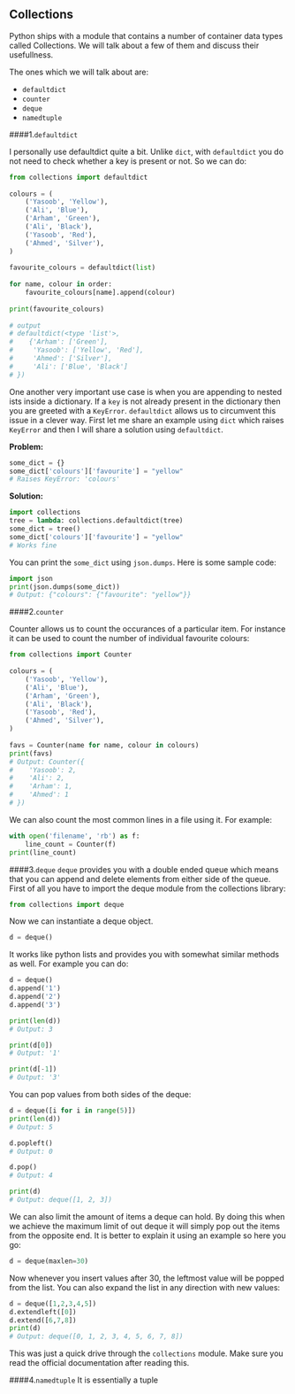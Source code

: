 ## Collections

Python ships with a module that contains a number of container data types called Collections. We will talk about a few of them and discuss their usefullness.

The ones which we will talk about are:

- `defaultdict`
- `counter`
- `deque`
- `namedtuple`

####1.`defaultdict`

I personally use defaultdict quite a bit. Unlike `dict`, with `defaultdict` you do not need to check whether a key is present or not. So we can do:

```python
from collections import defaultdict
 
colours = (
    ('Yasoob', 'Yellow'),
    ('Ali', 'Blue'),
    ('Arham', 'Green'),
    ('Ali', 'Black'),
    ('Yasoob', 'Red'),
    ('Ahmed', 'Silver'),
)
 
favourite_colours = defaultdict(list)
 
for name, colour in order:
    favourite_colours[name].append(colour)
 
print(favourite_colours)
 
# output 
# defaultdict(<type 'list'>, 
#    {'Arham': ['Green'], 
#     'Yasoob': ['Yellow', 'Red'], 
#     'Ahmed': ['Silver'], 
#     'Ali': ['Blue', 'Black']
# })
```

One another very important use case is when you are appending to nested ists inside a dictionary. If a `key` is not already present in the dictionary then you are greeted with a `KeyError`. `defaultdict` allows us to circumvent this issue in a clever way. First let me share an example using `dict` which raises `KeyError` and then I will share a solution using `defaultdict`.

__Problem:__

```python
some_dict = {}
some_dict['colours']['favourite'] = "yellow"
# Raises KeyError: 'colours'
```

__Solution:__

```python
import collections
tree = lambda: collections.defaultdict(tree)
some_dict = tree()
some_dict['colours']['favourite'] = "yellow"
# Works fine
```

You can print the `some_dict` using `json.dumps`. Here is some sample code:

```python
import json
print(json.dumps(some_dict))
# Output: {"colours": {"favourite": "yellow"}}
```

####2.`counter`

Counter allows us to count the occurances of a particular item. For instance it can be used to count the number of individual favourite colours:

```python
from collections import Counter
 
colours = (
    ('Yasoob', 'Yellow'),
    ('Ali', 'Blue'),
    ('Arham', 'Green'),
    ('Ali', 'Black'),
    ('Yasoob', 'Red'),
    ('Ahmed', 'Silver'),
)
 
favs = Counter(name for name, colour in colours)
print(favs)
# Output: Counter({
#    'Yasoob': 2, 
#    'Ali': 2, 
#    'Arham': 1, 
#    'Ahmed': 1
# })
```

We can also count the most common lines in a file using it. For example:

```python
with open('filename', 'rb') as f:
    line_count = Counter(f)
print(line_count)
```

####3.`deque`
`deque` provides you with a double ended queue which means that you can append and delete elements from either side of the queue. First of all you have to import the deque module from the collections library:

```python
from collections import deque
```

Now we can instantiate a deque object.

```python
d = deque()
```

It works like python lists and provides you with somewhat similar methods as well. For example you can do:

```python
d = deque()
d.append('1')
d.append('2')
d.append('3')

print(len(d))
# Output: 3

print(d[0])
# Output: '1'

print(d[-1])
# Output: '3'
```

You can pop values from both sides of the deque:

```python
d = deque([i for i in range(5)])
print(len(d))
# Output: 5

d.popleft()
# Output: 0

d.pop()
# Output: 4

print(d)
# Output: deque([1, 2, 3])
```

We can also limit the amount of items a deque can hold. By doing this when we achieve the maximum limit of out deque it will simply pop out the items from the opposite end. It is better to explain it using an example so here you go:

```python
d = deque(maxlen=30)
```

Now whenever you insert values after 30, the leftmost value will be popped from the list. You can also expand the list in any direction with new values:

```python
d = deque([1,2,3,4,5])
d.extendleft([0])
d.extend([6,7,8])
print(d)
# Output: deque([0, 1, 2, 3, 4, 5, 6, 7, 8])

```

This was just a quick drive through the `collections` module. Make sure you read the official documentation after reading this.

####4.`namedtuple`
It is essentially a tuple 
